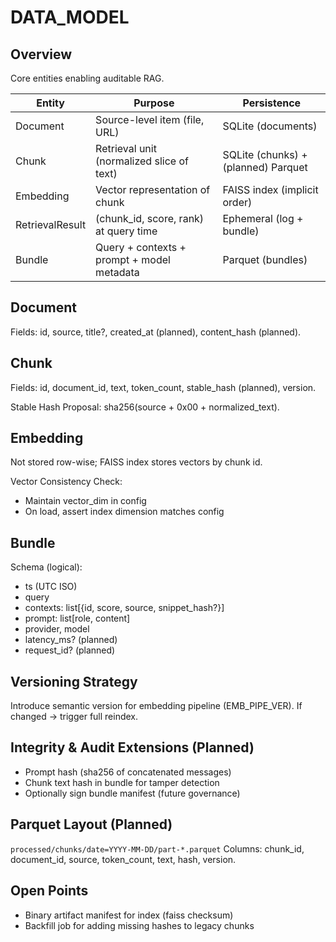 # DATA_MODEL

## Overview
Core entities enabling auditable RAG.

| Entity | Purpose | Persistence |
|--------|---------|-------------|
| Document | Source-level item (file, URL) | SQLite (documents) |
| Chunk | Retrieval unit (normalized slice of text) | SQLite (chunks) + (planned) Parquet |
| Embedding | Vector representation of chunk | FAISS index (implicit order) |
| RetrievalResult | (chunk_id, score, rank) at query time | Ephemeral (log + bundle) |
| Bundle | Query + contexts + prompt + model metadata | Parquet (bundles) |

## Document
Fields: id, source, title?, created_at (planned), content_hash (planned).

## Chunk
Fields: id, document_id, text, token_count, stable_hash (planned), version.

Stable Hash Proposal: sha256(source + 0x00 + normalized_text).

## Embedding
Not stored row-wise; FAISS index stores vectors by chunk id.

Vector Consistency Check:
- Maintain vector_dim in config
- On load, assert index dimension matches config

## Bundle
Schema (logical):
- ts (UTC ISO)
- query
- contexts: list[{id, score, source, snippet_hash?}]
- prompt: list[role, content]
- provider, model
- latency_ms? (planned)
- request_id? (planned)

## Versioning Strategy
Introduce semantic version for embedding pipeline (EMB_PIPE_VER). If changed → trigger full reindex.

## Integrity & Audit Extensions (Planned)
- Prompt hash (sha256 of concatenated messages)
- Chunk text hash in bundle for tamper detection
- Optionally sign bundle manifest (future governance)

## Parquet Layout (Planned)
`processed/chunks/date=YYYY-MM-DD/part-*.parquet`
Columns: chunk_id, document_id, source, token_count, text, hash, version.

## Open Points
- Binary artifact manifest for index (faiss checksum)
- Backfill job for adding missing hashes to legacy chunks
